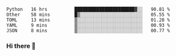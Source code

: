 <!--START_SECTION:waka-->
```text
Python   16 hrs          ██████████████████████▓░░   90.81 % 
Other    58 mins         █▒░░░░░░░░░░░░░░░░░░░░░░░   05.55 % 
TOML     13 mins         ▒░░░░░░░░░░░░░░░░░░░░░░░░   01.28 % 
YAML     9 mins          ▒░░░░░░░░░░░░░░░░░░░░░░░░   00.93 % 
JSON     8 mins          ▒░░░░░░░░░░░░░░░░░░░░░░░░   00.77 % 
```
<!--END_SECTION:waka-->

### Hi there 👋

<!--
**DnC275/DnC275** is a ✨ _special_ ✨ repository because its `README.md` (this file) appears on your GitHub profile.

Here are some ideas to get you started:

- 🔭 I’m currently working on ...
- 🌱 I’m currently learning ...
- 👯 I’m looking to collaborate on ...
- 🤔 I’m looking for help with ...
- 💬 Ask me about ...
- 📫 How to reach me: ...
- 😄 Pronouns: ...
- ⚡ Fun fact: ...
-->
